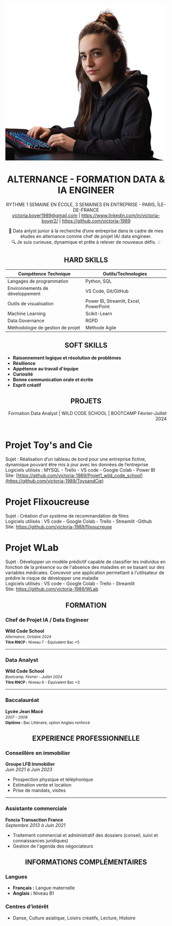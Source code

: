 <div align="center">
<img src="https://github.com/victoria-1989/portfolio/blob/main/e6aa4858-18dd-4b68-a699-a409add97dd6.png" alt="Project Image" width="550px">

# ALTERNANCE - FORMATION DATA & IA ENGINEER
RYTHME 1 SEMAINE EN ÉCOLE, 3 SEMAINES EN ENTREPRISE - PARIS, ÎLE-DE-FRANCE<br>
victoria.boyer1989@gmail.com | https://www.linkedin.com/in/victoria-boyer2/ | https://github.com/victoria-1989



🚀 Data anlyst junior à la recherche d’une entreprise dans le cadre de mes études en alternance comme chef de projet IA/ data engineer.<br>
🔍 Je suis curieuse, dynamique et prête à relever de nouveaux défis. 💡

## HARD SKILLS</div>

| Compétence Technique            | Outils/Technologies                               |
|---------------------------------|---------------------------------------------------|
| Langages de programmation       | Python, SQL                                       |
| Environnements de développement | VS Code, Git/GitHub                               |
| Outils de visualisation         | Power BI, Streamlit, Excel, PowerPoint            |
| Machine Learning                | Scikit-Learn                                     |
| Data Governance                 | RGPD                                              |
| Méthodologie de gestion de projet | Méthode Agile                                  |

<div align="center">
  <h2>SOFT SKILLS</h2>
</div>

- **Raisonnement logique et résolution de problèmes**
- **Résilience**
- **Appétence au travail d'équipe**
- **Curiosité**
- **Bonne communication orale et écrite**
- **Esprit créatif**

<div align="center">
  <h2>PROJETS</h2>
</div>
<div align="right">
  Formation Data Analyst | WILD CODE SCHOOL | BOOTCAMP Février-Juillet 2024
</div>

<br>

# Projet Toy's and Cie
Sujet : Réalisation d’un tableau de bord pour une entreprise fictive, dynamique pouvant être mis à jour avec les données de l’entreprise<br>
Logiciels utilisés : MYSQL - Trello - VS code - Google Colab - Power BI<br>
Site: [https://github.com/victoria-1989/Projet1_wild_code_school](https://github.com/victoria-1989/ToysandCie)

# Projet Flixoucreuse
Sujet : Création d’un système de recommandation de films<br> 
Logiciels utilisés : VS code - Google Colab - Trello - Streamlit -Github<br>
Site: https://github.com/victoria-1989/flixoucreuse

# Projet WLab
Sujet : Développer un modèle prédictif capable de classifier les individus en fonction de la présence ou de l'absence des maladies en se basant sur des variables médicales. Concevoir une application permettant à l'utilisateur de prédire le risque de développer une maladie<br>
Logiciels utilisés : VS code - Google Colab - Trello - Streamlit<br>
Site: https://github.com/victoria-1989/WLab

<div align="center">
  <h2>FORMATION</h2>
</div>

### Chef de Projet IA / Data Engineer
**Wild Code School**  
<small>*Alternance, Octobre 2024*  
**Titre RNCP :** Niveau 7 - Équivalent Bac +5</small>

---

### Data Analyst
**Wild Code School**  
<small>*Bootcamp, Février - Juillet 2024*  
**Titre RNCP :** Niveau 6 - Équivalent Bac +3</small>

---

### Baccalauréat
**Lycée Jean Macé**  
<small>*2007 - 2008*  
**Diplôme :** Bac Littéraire, option Anglais renforcé</small>

<div align="center">
  <h2>EXPERIENCE PROFESSIONNELLE</h2>
</div>

### Conseillère en immobilier
**Groupe LFB Immobilier**  
*Juin 2021 à Juin 2023*  
- Prospection physique et téléphonique  
- Estimation vente et location  
- Prise de mandats, visites  

---

### Assistante commerciale
**Foncia Transaction France**  
*Septembre 2013 à Juin 2021*  
- Traitement commercial et administratif des dossiers (conseil, suivi et connaissances juridiques)  
- Gestion de l'agenda des négociateurs  

<div align="center">
  <h2>INFORMATIONS COMPLÉMENTAIRES</h2>
</div>

### Langues
- **Français :** Langue maternelle  
- **Anglais :** Niveau B1  

### Centres d’intérêt
- Danse, Culture asiatique, Loisirs créatifs, Lecture, Histoire
